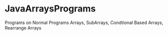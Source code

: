 # JavaArraysPrograms
Programs on Normal Programs Arrays, SubArrays, Condtional Based Arrays,  Rearrange Arrays
